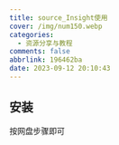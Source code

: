 ```yaml
---
title: source_Insight使用
cover: /img/num150.webp
categories:
  - 资源分享与教程
comments: false
abbrlink: 196462ba
date: 2023-09-12 20:10:43
---
```




## 安装

按网盘步骤即可
